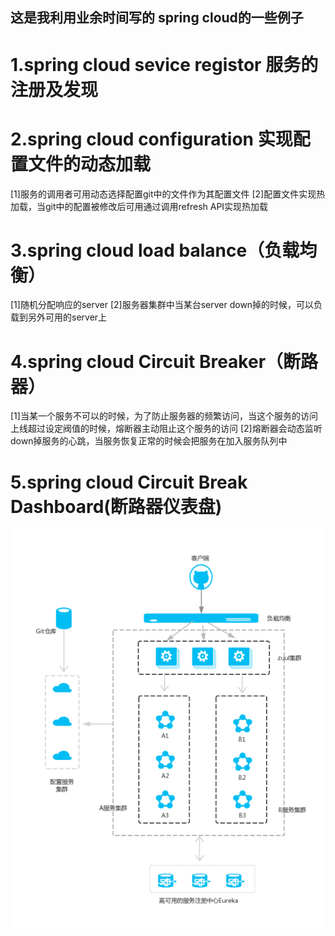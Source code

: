 这是我利用业余时间写的 spring cloud的一些例子
----------------------------------------

# 1.spring cloud sevice registor 服务的注册及发现
# 2.spring cloud configuration 实现配置文件的动态加载
  [1]服务的调用者可用动态选择配置git中的文件作为其配置文件
  [2]配置文件实现热加载，当git中的配置被修改后可用通过调用refresh API实现热加载
# 3.spring cloud load balance（负载均衡）
  [1]随机分配响应的server
  [2]服务器集群中当某台server down掉的时候，可以负载到另外可用的server上
# 4.spring cloud Circuit Breaker（断路器）
  [1]当某一个服务不可以的时候，为了防止服务器的频繁访问，当这个服务的访问上线超过设定阀值的时候，熔断器主动阻止这个服务的访问
  [2]熔断器会动态监听down掉服务的心跳，当服务恢复正常的时候会把服务在加入服务队列中
# 5.spring cloud Circuit Break Dashboard(断路器仪表盘)


![Image text](spring-cloud.png)

